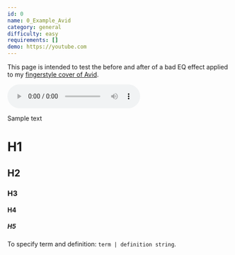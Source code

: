 ```yaml
---
id: 0
name: 0_Example_Avid
category: general
difficulty: easy
requirements: []
demo: https://youtube.com
---
```


This page is intended to test the before and after of a bad EQ effect applied to my [fingerstyle cover of Avid](https://www.youtube.com/watch?v=CuYhAiwoeDw).

![music](/audio/a/avid.mp3)

Sample text

# H1

## H2

### H3

#### H4

##### H5

To specify term and definition: `term | definition string`.
